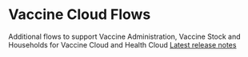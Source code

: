 # Vaccine Cloud Flows
Additional flows to support Vaccine Administration, Vaccine Stock and Households for Vaccine Cloud and Health Cloud
[Latest release notes](https://salesforce.quip.com/ZDCSAEFsbJ5i)
